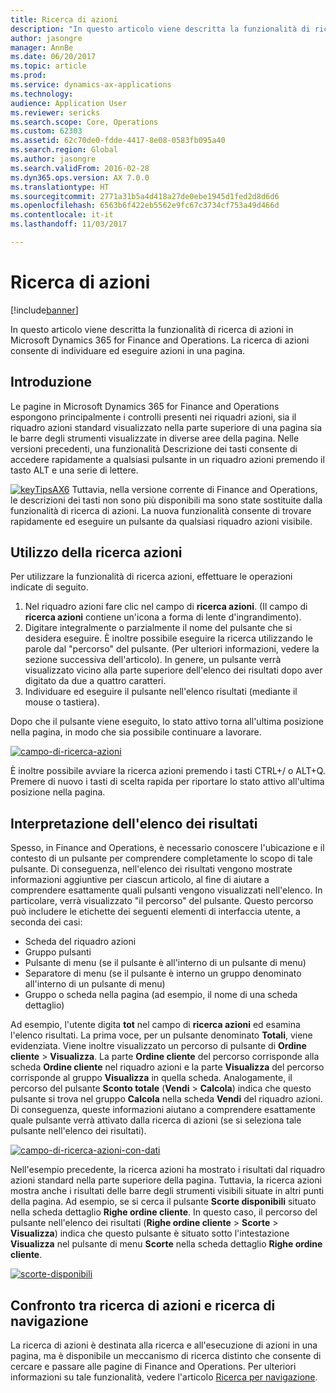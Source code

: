 ```yaml
---
title: Ricerca di azioni
description: "In questo articolo viene descritta la funzionalità di ricerca di azioni in Microsoft Dynamics 365 for Finance and Operations. La ricerca di azioni consente di individuare ed eseguire azioni in una pagina."
author: jasongre
manager: AnnBe
ms.date: 06/20/2017
ms.topic: article
ms.prod: 
ms.service: dynamics-ax-applications
ms.technology: 
audience: Application User
ms.reviewer: sericks
ms.search.scope: Core, Operations
ms.custom: 62303
ms.assetid: 62c70de0-fdde-4417-8e08-0583fb095a40
ms.search.region: Global
ms.author: jasongre
ms.search.validFrom: 2016-02-28
ms.dyn365.ops.version: AX 7.0.0
ms.translationtype: HT
ms.sourcegitcommit: 2771a31b5a4d418a27de0ebe1945d1fed2d8d6d6
ms.openlocfilehash: 6563b6f422eb5562e9fc67c3734cf753a49d466d
ms.contentlocale: it-it
ms.lasthandoff: 11/03/2017

---
```


# <a name="action-search"></a>Ricerca di azioni

[!include[banner](../includes/banner.md)]


In questo articolo viene descritta la funzionalità di ricerca di azioni in Microsoft Dynamics 365 for Finance and Operations. La ricerca di azioni consente di individuare ed eseguire azioni in una pagina.

<a name="introduction"></a>Introduzione
------------

Le pagine in Microsoft Dynamics 365 for Finance and Operations espongono principalmente i controlli presenti nei riquadri azioni, sia il riquadro azioni standard visualizzato nella parte superiore di una pagina sia le barre degli strumenti visualizzate in diverse aree della pagina. Nelle versioni precedenti, una funzionalità Descrizione dei tasti consente di accedere rapidamente a qualsiasi pulsante in un riquadro azioni premendo il tasto ALT e una serie di lettere. 

[![keyTipsAX6](./media/keytipsax6.png)](./media/keytipsax6.png) Tuttavia, nella versione corrente di Finance and Operations, le descrizioni dei tasti non sono più disponibili ma sono state sostituite dalla funzionalità di ricerca di azioni. La nuova funzionalità consente di trovare rapidamente ed eseguire un pulsante da qualsiasi riquadro azioni visibile.

## <a name="using-action-search"></a>Utilizzo della ricerca azioni
Per utilizzare la funzionalità di ricerca azioni, effettuare le operazioni indicate di seguito.

1.  Nel riquadro azioni fare clic nel campo di **ricerca azioni**. (Il campo di **ricerca azioni** contiene un'icona a forma di lente d'ingrandimento).
2.  Digitare integralmente o parzialmente il nome del pulsante che si desidera eseguire. È inoltre possibile eseguire la ricerca utilizzando le parole dal "percorso" del pulsante. (Per ulteriori informazioni, vedere la sezione successiva dell'articolo). In genere, un pulsante verrà visualizzato vicino alla parte superiore dell'elenco dei risultati dopo aver digitato da due a quattro caratteri.
3.  Individuare ed eseguire il pulsante nell'elenco risultati (mediante il mouse o tastiera).

Dopo che il pulsante viene eseguito, lo stato attivo torna all'ultima posizione nella pagina, in modo che sia possibile continuare a lavorare. 

[![campo-di-ricerca-azioni](./media/action-search-field.png)](./media/action-search-field.png)

È inoltre possibile avviare la ricerca azioni premendo i tasti CTRL+/ o ALT+Q. Premere di nuovo i tasti di scelta rapida per riportare lo stato attivo all'ultima posizione nella pagina.

## <a name="understanding-the-results-list"></a>Interpretazione dell'elenco dei risultati
Spesso, in Finance and Operations, è necessario conoscere l'ubicazione e il contesto di un pulsante per comprendere completamente lo scopo di tale pulsante. Di conseguenza, nell'elenco dei risultati vengono mostrate informazioni aggiuntive per ciascun articolo, al fine di aiutare a comprendere esattamente quali pulsanti vengono visualizzati nell'elenco. In particolare, verrà visualizzato "il percorso" del pulsante. Questo percorso può includere le etichette dei seguenti elementi di interfaccia utente, a seconda dei casi:

-   Scheda del riquadro azioni
-   Gruppo pulsanti
-   Pulsante di menu (se il pulsante è all'interno di un pulsante di menu)
-   Separatore di menu (se il pulsante è interno un gruppo denominato all'interno di un pulsante di menu)
-   Gruppo o scheda nella pagina (ad esempio, il nome di una scheda dettaglio)

Ad esempio, l'utente digita **tot** nel campo di **ricerca azioni** ed esamina l'elenco risultati. La prima voce, per un pulsante denominato **Totali**, viene evidenziata. Viene inoltre visualizzato un percorso di pulsante di **Ordine cliente** &gt; **Visualizza**. La parte **Ordine cliente** del percorso corrisponde alla scheda **Ordine cliente** nel riquadro azioni e la parte **Visualizza** del percorso corrisponde al gruppo **Visualizza** in quella scheda. Analogamente, il percorso del pulsante **Sconto totale** (**Vendi** &gt; **Calcola**) indica che questo pulsante si trova nel gruppo **Calcola** nella scheda **Vendi** del riquadro azioni. Di conseguenza, queste informazioni aiutano a comprendere esattamente quale pulsante verrà attivato dalla ricerca di azioni (se si seleziona tale pulsante nell'elenco dei risultati). 

[![campo-di-ricerca-azioni-con-dati](./media/action-search-field-with-data.png)](./media/action-search-field-with-data.png) 

Nell'esempio precedente, la ricerca azioni ha mostrato i risultati dal riquadro azioni standard nella parte superiore della pagina. Tuttavia, la ricerca azioni mostra anche i risultati delle barre degli strumenti visibili situate in altri punti della pagina. Ad esempio, se si cerca il pulsante **Scorte disponibili** situato nella scheda dettaglio **Righe ordine cliente**. In questo caso, il percorso del pulsante nell'elenco dei risultati (**Righe ordine cliente** &gt; **Scorte** &gt; **Visualizza**) indica che questo pulsante è situato sotto l'intestazione **Visualizza** nel pulsante di menu **Scorte** nella scheda dettaglio **Righe ordine cliente**. 

[![scorte-disponibili](./media/on-hand-inventory.png)](./media/on-hand-inventory.png)

## <a name="action-search-vs-navigation-search"></a>Confronto tra ricerca di azioni e ricerca di navigazione
La ricerca di azioni è destinata alla ricerca e all'esecuzione di azioni in una pagina, ma è disponibile un meccanismo di ricerca distinto che consente di cercare e passare alle pagine di Finance and Operations. Per ulteriori informazioni su tale funzionalità, vedere l'articolo [Ricerca per navigazione](navigation-search.md).




